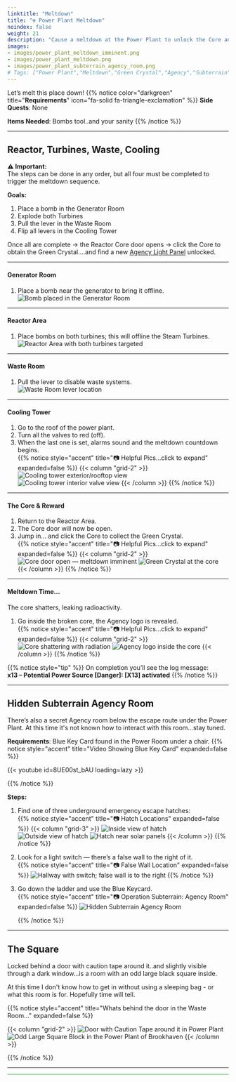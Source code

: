 ```yaml
---
linktitle: "Meltdown"
title: "☢️ Power Plant Meltdown"
noindex: false
weight: 21
description: "Cause a meltdown at the Power Plant to unlock the Core and obtain the Green Crystal. Includes step-by-step sabotage guide, visuals, and notes on the hidden Subterrain Agency room."
images:
- images/power_plant_meltdown_imminent.png
- images/power_plant_meltdown.png
- images/power_plant_subterrain_agency_room.png
# Tags: ["Power Plant","Meltdown","Green Crystal","Agency","Subterrain","X13"]
---
```


Let’s melt this place down!
{{% notice color="darkgreen" title="**Requirements**" icon="fa-solid fa-triangle-exclamation" %}}
**Side Quests**: None

**Items Needed**: Bombs tool..and your sanity
{{% /notice %}}

---

## Reactor, Turbines, Waste, Cooling

**⚠️ Important:**  
The steps can be done in any order, but all four must be completed to trigger the meltdown sequence.

**Goals:**
1. Place a bomb in the Generator Room  
2. Explode both Turbines  
3. Pull the lever in the Waste Room  
4. Flip all levers in the Cooling Tower

Once all are complete → the Reactor Core door opens → click the Core to obtain the Green Crystal....and find a new [Agency Light Panel](casebook/light_panel/#x13) unlocked.

---

#### Generator Room

1. Place a bomb near the generator to bring it offline. 
![Bomb placed in the Generator Room](/images/bh/power_plant_generator_room.webp?width=400px)


---

#### Reactor Area

1. Place bombs on both turbines; this will offline the Steam Turbines.  
![Reactor Area with both turbines targeted](/images/bh/power_plant_reactor_room_with_turbines.webp?width=400px)


---

#### Waste Room

1. Pull the lever to disable waste systems.  
   ![Waste Room lever location](/images/bh/power_plant_waste_room.webp?width=400px)

---

#### Cooling Tower

1. Go to the roof of the power plant.  
2. Turn all the valves to red (off).  
3. When the last one is set, alarms sound and the meltdown countdown begins.  
{{% notice style="accent" title="📷 Helpful Pics...click to expand" expanded=false %}}
   {{< column "grid-2" >}}
   ![Cooling tower exterior/rooftop view](/images/bh/power_plant_water_cooler_outside.webp?width=400px)
   ![Cooling tower interior valve view](/images/bh/power_plant_water_cooler_inside.webp?width=400px)
   {{< /column >}} 
{{% /notice %}}

---

#### The Core & Reward

1. Return to the Reactor Area.  
2. The Core door will now be open.  
3. Jump in… and click the Core to collect the Green Crystal.  
{{% notice style="accent" title="📷 Helpful Pics...click to expand" expanded=false %}}
   {{< column "grid-2" >}}
   ![Core door open — meltdown imminent](/images/bh/power_plant_meltdown_imminent.webp?width=400px)
   ![Green Crystal at the core](/images/bh/power_plant_green_crystal.webp?width=400px)
   {{< /column >}} 
{{% /notice %}}

---

#### Meltdown Time...
The core shatters, leaking radioactivity.  

1. Go inside the broken core, the Agency logo is revealed.  
{{% notice style="accent" title="📷 Helpful Pics...click to expand" expanded=false %}}
   {{< column "grid-2" >}}
   ![Core shattering with radiation](/images/bh/power_plant_meltdown.webp)
   ![Agency logo inside the core](/images/bh/power_plant_agency_logo.webp)
   {{< /column >}} 
{{% /notice %}}

{{% notice style="tip" %}}
On completion you’ll see the log message:  
**x13 – Potential Power Source [Danger]: [X13] activated**
{{% /notice %}}

---

## Hidden Subterrain Agency Room

There’s also a secret Agency room below the escape route under the Power Plant. At this time it's not known how to interact with this room...stay tuned.

**Requirements**: Blue Key Card found in the Power Room under a chair.
   {{% notice style="accent" title="Video Showing Blue Key Card" expanded=false %}}
   
{{< youtube id=8UE00st_bAU loading=lazy >}}

   {{% /notice %}}

**Steps:**
1. Find one of three underground emergency escape hatches:  
   {{% notice style="accent" title="📷 Hatch Locations" expanded=false %}}
   {{< column "grid-3" >}}
   ![Inside view of hatch](/images/bh/power_plant_emergency_escape_hatch_inside.webp)
   ![Outside view of hatch](/images/bh/power_plant_emergency_escape_hatch_outside.webp)
   ![Hatch near solar panels](/images/bh/power_plant_emergency_escape_hatch_by_solar_panels.webp)
   {{< /column >}}
   {{% /notice %}}

2. Look for a light switch — there’s a false wall to the right of it.  
   {{% notice style="accent" title="📷 False Wall Location" expanded=false %}}
   ![Hallway with switch; false wall is to the right](/images/bh/power_plant_emergency_escape_hallway.webp)
   {{% /notice %}}

3. Go down the ladder and use the Blue Keycard.  
   {{% notice style="accent" title="📷 Operation Subterrain: Agency Room" expanded=false %}}
   ![Hidden Subterrain Agency Room](/images/bh/power_plant_subterrain_agency_room.webp)
   
   {{% /notice %}}

---

## The Square

Locked behind a door with caution tape around it..and slightly visible through a dark window...is a room with an odd large black square inside.

At this time I don't know how to get in without using a sleeping bag - or what this room is for. Hopefully time will tell.


   {{% notice style="accent" title="Whats behind the door in the Waste Room..." expanded=false %}}

   {{< column "grid-2" >}}
   ![Door with Caution Tape around it in Power Plant](/images/bh/power_plant_caution_door.webp)
   ![Odd Large Square Block in the Power Plant of Brookhaven](/images/bh/power_plant_large_black_square.webp)
   {{< /column >}}
   
   {{% /notice %}}

---
<hr style="background-color:#28b44c" size=8>
